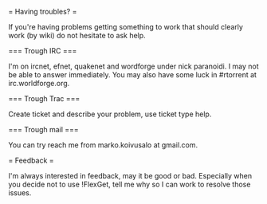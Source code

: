 = Having troubles? =

If you're having problems getting something to work that should clearly work (by wiki) do not hesitate to ask help.

=== Trough IRC ===

I'm on ircnet, efnet, quakenet and wordforge under nick paranoidi. I may not be able to answer immediately.
You may also have some luck in #rtorrent at irc.worldforge.org.

=== Trough Trac ===

Create ticket and describe your problem, use ticket type help.

=== Trough mail ===

You can try reach me from marko.koivusalo at gmail.com.

= Feedback =

I'm always interested in feedback, may it be good or bad. Especially when you decide not to use !FlexGet, tell me why so I can work to resolve those issues.
